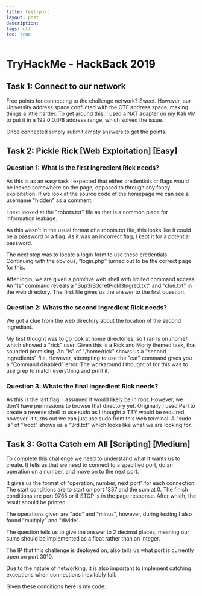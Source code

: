 ```yaml
---
title: test-post
layout: post
description: 
tags: ctf
toc: true
---
```



# TryHackMe - HackBack 2019

## Task 1: Connect to our network 
Free points for connecting to the challenge network? Sweet. However, our University address space conflicted with the CTF address space, making things a little harder. To get around this, I used a NAT adapter on my Kali VM to put it in a 192.0.0.0/8 address range, which solved the issue.

Once connected simply submit empty answers to get the points.

## Task 2: Pickle Rick [Web Exploitation] [Easy]

### Question 1: What is the first ingredient Rick needs?

As this is as an easy task I expected that either credentials or flags would be leaked somewhere on the page, opposed to through any fancy exploitation. If we look at the source code of the homepage we can see a username "hidden" as a comment.


I next looked at the "robots.txt" file as that is a common place for information leakage. 

As this wasn't in the usual format of a robots.txt file, this looks like it could be a password or a flag. As it was an incorrect flag, I kept it for a potential password.

The next step was to locate a login form to use these credentials. Continuing with the obvious, "login.php" turned out to be the correct page for this.

After login, we are given a primitive web shell with limited command access. An "ls" command reveals a "Sup3rS3cretPickl3Ingred.txt" and "clue.txt" in the web directory. The first file gives us the answer to the first question.



### Question 2: Whats the second ingredient Rick needs?

We got a clue from the web directory about the location of the second ingrediant.

My first thought was to go look at home directories, so I ran ls on /home/, which showed a "rick" user. Given this is a Rick and Morty themed task, that sounded promising. An "ls" of "/home/rick" shows us a "second ingredients" file. However, attempting to use the "cat" command gives you a "Command disabled" error. The workaround I thought of for this was to use grep to match everything and print it.


### Question 3: Whats the final ingredient Rick needs?

As this is the last flag, I assumed it would likely be in root. However, we don't have permissions to browse that directory yet. Originally I used Perl to create a reverse shell to use sudo as I thought a TTY would be required, however, it turns out we can just use sudo from this web terminal. A "sudo ls" of "/root" shows us a "3rd.txt" which looks like what we are looking for.
<!-- -->

## Task 3: Gotta Catch em All [Scripting] [Medium]

To complete this challenge we need to understand what it wants us to create. It tells us that we need to connect to a specified port, do an operation on a number, and move on to the next port.

It gives us the format of "operation, number, next port" for each connection. The start conditions are to start on port 1337 and the sum at 0. The finish conditions are port 9765 or if STOP is in the page response. After which, the result should be printed.

The operations given are "add" and "minus", however, during testing I also found "multiply" and "divide".

The question tells us to give the answer to 2 decimal places, meaning our sums should be implemented as a float rather than an integer.

The IP that this challenge is deployed on, also tells us what port is currently open on port 3010.

Due to the nature of networking, it is also important to implement catching exceptions when connections inevitably fail.

Given these conditions here is my code:


